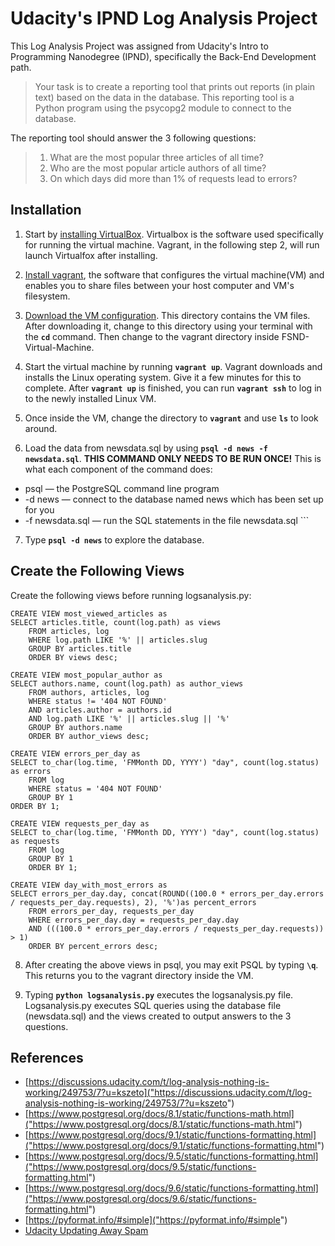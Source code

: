 # Udacity's IPND Log Analysis Project
This Log Analysis Project was assigned from Udacity's Intro to Programming Nanodegree (IPND), specifically the Back-End 
Development path. 

>Your task is to create a reporting tool that prints out reports (in plain text) based on the data in the database. 
This reporting tool is a Python program using the psycopg2 module to connect to the database.

The reporting tool should answer the 3 following questions:
> 1. What are the most popular three articles of all time?
> 2. Who are the most popular article authors of all time?
> 3. On which days did more than 1% of requests lead to errors?

## Installation
1. Start by [installing VirtualBox]("https://www.virtualbox.org/wiki/Downloads"). Virtualbox is the software used 
specifically for running the virtual machine. Vagrant, in the following step 2, will run launch Virtualfox after
installing. 

2. [Install vagrant]("https://www.vagrantup.com/downloads.html"), the software that configures the virtual machine(VM)
and enables you to share files between your host computer and VM's filesystem.

3. [Download the VM configuration]("https://d17h27t6h515a5.cloudfront.net/topher/2017/August/59822701_fsnd-virtual-machine/fsnd-virtual-machine.zip").
This directory contains the VM files. After downloading it, change to this directory using your terminal with the 
**```cd```** command. Then change to the vagrant directory inside FSND-Virtual-Machine.

4. Start the virtual machine by running **```vagrant up```**. Vagrant downloads and installs the Linux operating system.
Give it a few minutes for this to complete. After **```vagrant up```** is finished, you can run **```vagrant ssh```** to
log in to the newly installed Linux VM.
   
5. Once inside the VM, change the directory to **```vagrant```** and use **```ls```** to look around.

6. Load the data from newsdata.sql by using **```psql -d news -f newsdata.sql```**. **THIS COMMAND ONLY NEEDS TO BE RUN ONCE!**
This is what each component of the command does:
* psql — the PostgreSQL command line program
* -d news — connect to the database named news which has been set up for you
* -f newsdata.sql — run the SQL statements in the file newsdata.sql ```

7. Type **```psql -d news```** to explore the database.

## Create the Following Views
Create the following views before running logsanalysis.py:

```
CREATE VIEW most_viewed_articles as
SELECT articles.title, count(log.path) as views
    FROM articles, log
    WHERE log.path LIKE '%' || articles.slug
    GROUP BY articles.title
    ORDER BY views desc;
        
CREATE VIEW most_popular_author as
SELECT authors.name, count(log.path) as author_views
    FROM authors, articles, log
    WHERE status != '404 NOT FOUND'
    AND articles.author = authors.id
    AND log.path LIKE '%' || articles.slug || '%'
    GROUP BY authors.name
    ORDER BY author_views desc;
        
CREATE VIEW errors_per_day as
SELECT to_char(log.time, 'FMMonth DD, YYYY') "day", count(log.status) as errors
    FROM log
    WHERE status = '404 NOT FOUND'
    GROUP BY 1
ORDER BY 1;
        
CREATE VIEW requests_per_day as
SELECT to_char(log.time, 'FMMonth DD, YYYY') "day", count(log.status) as requests
    FROM log
    GROUP BY 1
    ORDER BY 1;
        
CREATE VIEW day_with_most_errors as
SELECT errors_per_day.day, concat(ROUND((100.0 * errors_per_day.errors / requests_per_day.requests), 2), '%')as percent_errors
    FROM errors_per_day, requests_per_day
    WHERE errors_per_day.day = requests_per_day.day
    AND (((100.0 * errors_per_day.errors / requests_per_day.requests)) > 1)
    ORDER BY percent_errors desc;
```


8. After creating the above views in psql, you may exit PSQL by typing **```\q```**. This returns you to the vagrant directory
 inside the VM.
 
9. Typing **```python logsanalysis.py```** executes the logsanalysis.py file.
Logsanalysis.py executes SQL queries using the database file (newsdata.sql) and the views created to output answers to the 3 questions.


## References

* [https://discussions.udacity.com/t/log-analysis-nothing-is-working/249753/7?u=kszeto]("https://discussions.udacity.com/t/log-analysis-nothing-is-working/249753/7?u=kszeto")
* [https://www.postgresql.org/docs/8.1/static/functions-math.html]("https://www.postgresql.org/docs/8.1/static/functions-math.html")
* [https://www.postgresql.org/docs/9.1/static/functions-formatting.html]("https://www.postgresql.org/docs/9.1/static/functions-formatting.html")
* [https://www.postgresql.org/docs/9.5/static/functions-formatting.html]("https://www.postgresql.org/docs/9.5/static/functions-formatting.html")
* [https://www.postgresql.org/docs/9.6/static/functions-formatting.html]("https://www.postgresql.org/docs/9.6/static/functions-formatting.html")
* [https://pyformat.info/#simple]("https://pyformat.info/#simple")
* [Udacity Updating Away Spam]("https://classroom.udacity.com/nanodegrees/nd000/parts/b910112d-b5c0-4bfe-adca-6425b137ed12/modules/a3a0987f-fc76-4d14-a759-b2652d06ab2b/lessons/477edebf-b8f6-4eab-88bb-0456c9084bc5/concepts/34857286320923")







